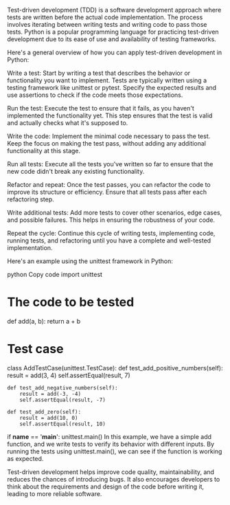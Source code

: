 Test-driven development (TDD) is a software development approach where tests are written before the actual code implementation. The process involves iterating between writing tests and writing code to pass those tests. Python is a popular programming language for practicing test-driven development due to its ease of use and availability of testing frameworks.

Here's a general overview of how you can apply test-driven development in Python:

Write a test: Start by writing a test that describes the behavior or functionality you want to implement. Tests are typically written using a testing framework like unittest or pytest. Specify the expected results and use assertions to check if the code meets those expectations.

Run the test: Execute the test to ensure that it fails, as you haven't implemented the functionality yet. This step ensures that the test is valid and actually checks what it's supposed to.

Write the code: Implement the minimal code necessary to pass the test. Keep the focus on making the test pass, without adding any additional functionality at this stage.

Run all tests: Execute all the tests you've written so far to ensure that the new code didn't break any existing functionality.

Refactor and repeat: Once the test passes, you can refactor the code to improve its structure or efficiency. Ensure that all tests pass after each refactoring step.

Write additional tests: Add more tests to cover other scenarios, edge cases, and possible failures. This helps in ensuring the robustness of your code.

Repeat the cycle: Continue this cycle of writing tests, implementing code, running tests, and refactoring until you have a complete and well-tested implementation.

Here's an example using the unittest framework in Python:

python
Copy code
import unittest

# The code to be tested
def add(a, b):
    return a + b

# Test case
class AddTestCase(unittest.TestCase):
    def test_add_positive_numbers(self):
        result = add(3, 4)
        self.assertEqual(result, 7)

    def test_add_negative_numbers(self):
        result = add(-3, -4)
        self.assertEqual(result, -7)

    def test_add_zero(self):
        result = add(10, 0)
        self.assertEqual(result, 10)

if __name__ == '__main__':
    unittest.main()
In this example, we have a simple add function, and we write tests to verify its behavior with different inputs. By running the tests using unittest.main(), we can see if the function is working as expected.

Test-driven development helps improve code quality, maintainability, and reduces the chances of introducing bugs. It also encourages developers to think about the requirements and design of the code before writing it, leading to more reliable software.





